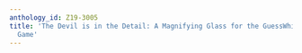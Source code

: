 ```yaml
---
anthology_id: Z19-3005
title: 'The Devil is in the Detail: A Magnifying Glass for the GuessWhich Visual Dialogue
  Game'
---
```

